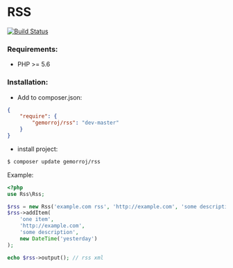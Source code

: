 # RSS

[![Build Status](https://secure.travis-ci.org/Gemorroj/Rss.png?branch=master)](https://travis-ci.org/Gemorroj/Rss)

### Requirements:

- PHP >= 5.6


### Installation:

- Add to composer.json:

```json
{
    "require": {
        "gemorroj/rss": "dev-master"
    }
}
```
- install project:

```bash
$ composer update gemorroj/rss
```


Example:
```php
<?php
use Rss\Rss;

$rss = new Rss('example.com rss', 'http://example.com', 'some description');
$rss->addItem(
    'one item',
    'http://example.com',
    'some description',
    new DateTime('yesterday')
);

echo $rss->output(); // rss xml
```
